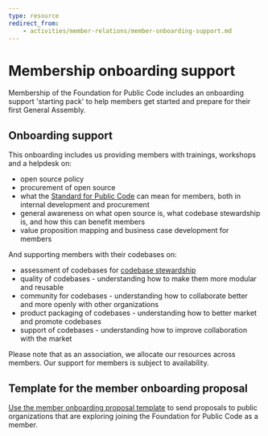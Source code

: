 ```yaml
---
type: resource
redirect_from:
    - activities/member-relations/member-onboarding-support.md
---
```


# Membership onboarding support

Membership of the Foundation for Public Code includes an onboarding support 'starting pack' to help members get started and prepare for their first General Assembly.

## Onboarding support

This onboarding includes us providing members with trainings, workshops and a helpdesk on:

* open source policy
* procurement of open source
* what the [Standard for Public Code](https://standard.publiccode.net) can mean for members, both in internal development and procurement
* general awareness on what open source is, what codebase stewardship is, and how this can benefit members
* value proposition mapping and business case development for members

And supporting members with their codebases on:

* assessment of codebases for [codebase stewardship](../codebase-stewardship/index.md)
* quality of codebases - understanding how to make them more modular and reusable
* community for codebases - understanding how to collaborate better and more openly with other organizations
* product packaging of codebases - understanding how to better market and promote codebases
* support of codebases - understanding how to improve collaboration with the market

Please note that as an association, we allocate our resources across members. Our support for members is subject to availability.

## Template for the member onboarding proposal

[Use the member onboarding proposal template](https://docs.google.com/document/d/1G-pOyoMvHCjSzMt8YiI6dj7tmP4v9Mbd9sthTyM9pCA/) to send proposals to public organizations that are exploring joining the Foundation for Public Code as a member.
